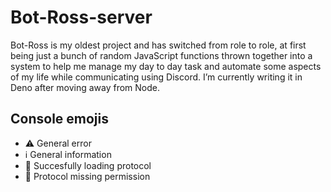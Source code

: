 # Bot-Ross-server
Bot-Ross is my oldest project and has switched from role to role, at first being just a bunch of random JavaScript functions thrown together into a system to help me manage my day to day task and automate some aspects of my life while communicating using Discord. I’m currently writing it in Deno after moving away from Node.

## Console emojis
- ⚠️ General error
- ℹ️ General information
- 🧰 Succesfully loading protocol
- 🔐 Protocol missing permission
